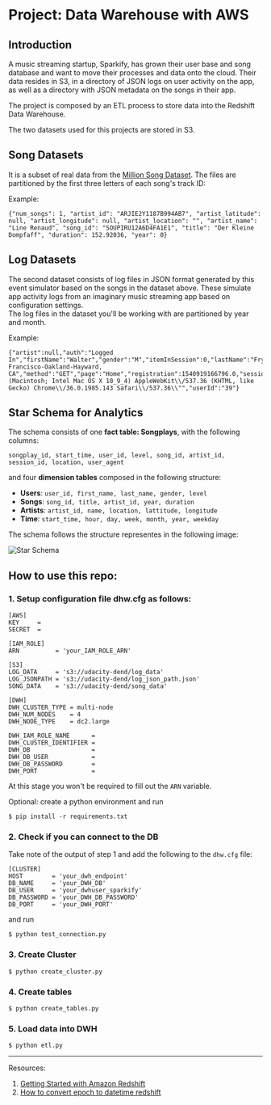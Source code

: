 # Project: Data Warehouse with AWS

## Introduction
A music streaming startup, Sparkify, has grown their user base and song database and want to move their processes and data onto the cloud. Their data resides in S3, in a directory of JSON logs on user activity on the app, as well as a directory with JSON metadata on the songs in their app.

The project is composed by an ETL process to store data into the Redshift Data Warehouse.

The two datasets used for this projects are stored in S3.

## Song Datasets

It is a subset of real data from the [Million Song Dataset](http://millionsongdataset.com/). The files are partitioned by the first three letters of each song's track ID:

Example:
```
{"num_songs": 1, "artist_id": "ARJIE2Y1187B994AB7", "artist_latitude": null, "artist_longitude": null, "artist_location": "", "artist_name": "Line Renaud", "song_id": "SOUPIRU12A6D4FA1E1", "title": "Der Kleine Dompfaff", "duration": 152.92036, "year": 0}
```

## Log Datasets
The second dataset consists of log files in JSON format generated by this event simulator based on the songs in the dataset above. These simulate app activity logs from an imaginary music streaming app based on configuration settings.  
The log files in the dataset you'll be working with are partitioned by year and month.

Example:
```
{"artist":null,"auth":"Logged In","firstName":"Walter","gender":"M","itemInSession":0,"lastName":"Frye","length":null,"level":"free","location":"San Francisco-Oakland-Hayward, CA","method":"GET","page":"Home","registration":1540919166796.0,"sessionId":38,"song":null,"status":200,"ts":1541105830796,"userAgent":"\\"Mozilla\\/5.0 (Macintosh; Intel Mac OS X 10_9_4) AppleWebKit\\/537.36 (KHTML, like Gecko) Chrome\\/36.0.1985.143 Safari\\/537.36\\"","userId":"39"}
```

## Star Schema for Analytics

The schema consists of one **fact table: Songplays**, with the following columns:
```
songplay_id, start_time, user_id, level, song_id, artist_id, session_id, location, user_agent
```

and four **dimension tables** composed in the following structure:

* **Users**: ```user_id, first_name, last_name, gender, level```
* **Songs**: ```song_id, title, artist_id, year, duration```
* **Artists**: ```artist_id, name, location, lattitude, longitude```
* **Time**: ```start_time, hour, day, week, month, year, weekday```

The schema follows the structure representes in the following image:  

![Star Schema](/images/ER.png)

## How to use this repo:

### 1. Setup configuration file **dhw.cfg** as follows:  
```
[AWS]
KEY     =
SECRET  =

[IAM_ROLE]
ARN          = 'your_IAM_ROLE_ARN'

[S3]
LOG_DATA     = 's3://udacity-dend/log_data'
LOG_JSONPATH = 's3://udacity-dend/log_json_path.json'
SONG_DATA    = 's3://udacity-dend/song_data'

[DWH]
DWH_CLUSTER_TYPE = multi-node
DWH_NUM_NODES    = 4
DWH_NODE_TYPE    = dc2.large

DWH_IAM_ROLE_NAME      =
DWH_CLUSTER_IDENTIFIER =
DWH_DB                 =
DWH_DB_USER            =
DWH_DB_PASSWORD        =
DWH_PORT               = 
```

At this stage you won't be required to fill out the `ARN` variable.

Optional: create a python environment and run  

    $ pip install -r requirements.txt

### 2. Check if you can connect to the DB

Take note of the output of step 1 and add the following to the `dhw.cfg` file:

```
[CLUSTER]
HOST        = 'your_dwh_endpoint'
DB_NAME     = 'your_DWH_DB'
DB_USER     = 'your_dwhuser_sparkify'
DB_PASSWORD = 'your_DWH_DB_PASSWORD'
DB_PORT     = 'your_DWH_PORT'
```

and run

    $ python test_connection.py

### 3. Create Cluster

    $ python create_cluster.py

### 4. Create tables

    $ python create_tables.py

### 5. Load data into DWH

    $ python etl.py



---
Resources:
1. [Getting Started with Amazon Redshift](https://aws.amazon.com/redshift/getting-started/?p=rs&bttn=hero&exp=b)
2. [How to convert epoch to datetime redshift](https://stackoverflow.com/questions/39815425/how-to-convert-epoch-to-datetime-redshift)